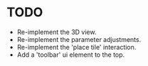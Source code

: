 # TODO

* Re-implement the 3D view.
* Re-implement the parameter adjustments.
* Re-implement the 'place tile' interaction.
* Add a 'toolbar' ui element to the top.